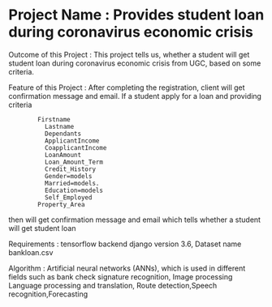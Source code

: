 # Project Name : Provides student loan during coronavirus economic crisis

Outcome of this Project : This project tells us, whether a student will get student loan during coronavirus economic crisis from UGC, based on some criteria.

Feature of this Project : After completing the registration, client will get confirmation message and email. If a student apply for a loan and providing criteria

            Firstname
	          Lastname
	          Dependants
	          ApplicantIncome
	          CoapplicantIncome
	          LoanAmount
	          Loan_Amount_Term
	          Credit_History
	          Gender=models
	          Married=models.
	          Education=models
	          Self_Employed
            Property_Area
then will get confirmation message and email which tells whether a student will get student loan


Requirements : tensorflow backend django version 3.6, Dataset name bankloan.csv

Algorithm : Artificial neural networks (ANNs), which is used in different fields such as bank check signature recognition, Image processing
            Language processing and translation, Route detection,Speech recognition,Forecasting
